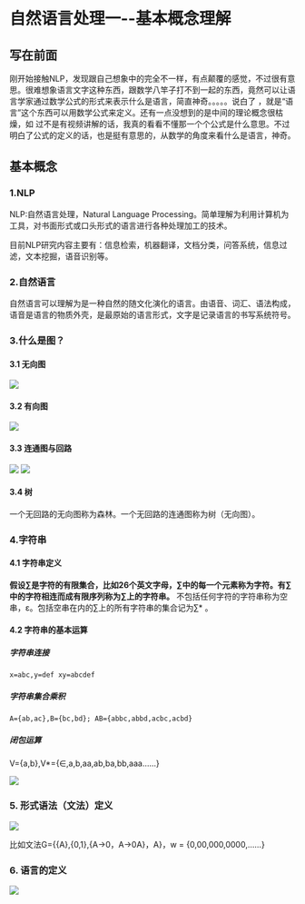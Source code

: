 # 自然语言处理一--基本概念理解
## 写在前面
刚开始接触NLP，发现跟自己想象中的完全不一样，有点颠覆的感觉，不过很有意思。很难想象语言文字这种东西，跟数学八竿子打不到一起的东西，竟然可以让语
言学家通过数学公式的形式来表示什么是语言，简直神奇。。。。。说白了 ，就是“语言”这个东西可以用数学公式来定义。还有一点没想到的是中间的理论概念很枯燥，如
过不是有视频讲解的话，我真的看看不懂那一个个公式是什么意思。不过明白了公式的定义的话，也是挺有意思的，从数学的角度来看什么是语言，神奇。
## 基本概念
### 1.NLP
NLP:自然语言处理，Natural Language Processing。简单理解为利用计算机为工具，对书面形式或口头形式的语言进行各种处理加工的技术。

目前NLP研究内容主要有：信息检索，机器翻译，文档分类，问答系统，信息过滤，文本挖掘，语音识别等。

### 2.自然语言
自然语言可以理解为是一种自然的随文化演化的语言。由语音、词汇、语法构成，语音是语言的物质外壳，是最原始的语言形式，文字是记录语言的书写系统符号。

### 3.什么是图？
####  3.1 无向图
![](https://github.com/daacheng/pythonForMachineLearning/blob/master/pic/wxt.jpg?raw=true)
#### 3.2 有向图
![](https://github.com/daacheng/pythonForMachineLearning/blob/master/pic/yxt.jpg?raw=true)
#### 3.3 连通图与回路
![](https://github.com/daacheng/pythonForMachineLearning/blob/master/pic/ltt.jpg?raw=true)
![](https://github.com/daacheng/pythonForMachineLearning/blob/master/pic/hl.jpg?raw=true)
#### 3.4 树
一个无回路的无向图称为森林。一个无回路的连通图称为树（无向图）。
### 4.字符串
#### 4.1 字符串定义
**假设∑是字符的有限集合，比如26个英文字母，∑中的每一个元素称为字符。有∑中的字符相连而成有限序列称为∑上的字符串。**
不包括任何字符的字符串称为空串，ε。包括空串在内的∑上的所有字符串的集合记为∑\* 。
#### 4.2 字符串的基本运算
##### 字符串连接

    x=abc,y=def xy=abcdef
##### 字符串集合乘积

    A={ab,ac},B={bc,bd}; AB={abbc,abbd,acbc,acbd}
##### 闭包运算
V={a,b},V*={∈,a,b,aa,ab,ba,bb,aaa……}

![](https://github.com/daacheng/pythonForMachineLearning/blob/master/pic/bibao.png)

### 5. 形式语法（文法）定义
![](https://github.com/daacheng/pythonForMachineLearning/blob/master/pic/wenfa.png)

比如文法G={{A},{0,1},{A→0，A→0A}，A}，w = {0,00,000,0000,……}
### 6. 语言的定义
![](https://github.com/daacheng/pythonForMachineLearning/blob/master/pic/yuyan.png)
